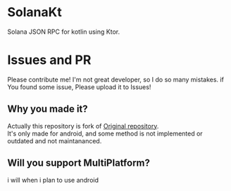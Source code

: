 # SolanaKt
Solana JSON RPC for kotlin using Ktor.

# Issues and PR
Please contribute me! I'm not great developer, so I do so many mistakes. if You found some issue, Please upload it to Issues!

## Why you made it?
Actually this repository is fork of [Original repository](https://github.com/metaplex-foundation/SolanaKT).<br>
It's only made for android, and some method is not implemented or outdated and not maintananced.

## Will you support MultiPlatform?
i will when i plan to use android
